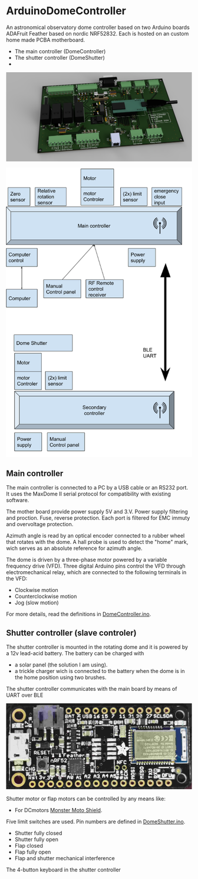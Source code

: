 ArduinoDomeController
=====================

An astronomical observatory dome controller based on two Arduino boards ADAFruit Feather based on nordic NRF52832.
Each is hosted on an custom home made PCBA motherboard. 

 * The main controller (DomeController)
 * The shutter controller (DomeShutter)
 * 
![](images/3Dmainboard.png)

 ![](images/Dome-controler-arch.png)


Main controller
---------------

The main controller is connected to a PC by a USB cable or an RS232 port. It uses the MaxDome II serial
protocol for compatibility with existing software.

The mother board provide power supply 5V and 3.V. Power supply filtering and proction. Fuse, reverse protection.
Each port is filtered for EMC immuty and overvoltage protection.

Azimuth angle is read by an optical encoder connected to a rubber wheel that
rotates with the dome. A hall probe is used to detect the "home" mark, wich
serves as an absolute reference for azimuth angle.

The dome is driven by a three-phase motor powered by a variable frequency drive (VFD).
Three digital Arduino pins control the VFD through electromechanical relay,
which are connected to the following terminals in the VFD:

 * Clockwise motion
 * Counterclockwise motion
 * Jog (slow motion)
 
For more details, read the definitions in [DomeController.ino](DomeController/DomeController.ino).

Shutter controller (slave controler)
------------------

The shutter controller is mounted in the rotating dome and it is powered by
a 12v lead-acid battery. The battery can be charged with

 * a solar panel (the solution I am using).
 * a trickle charger wich is connected to the battery when the dome is
   in the home position using two brushes.

The shutter controller communicates with the main board by means of UART over BLE

 ![](images/blueFruit_nRF52832.jpg)

Shutter motor or flap motors can be controlled by any means like:
* For DCmotors [Monster Moto Shield](https://www.sparkfun.com/products/10182).

Five limit switches are used. Pin numbers are defined in [DomeShutter.ino](DomeShutter/DomeShutter.ino).

 * Shutter fully closed
 * Shutter fully open
 * Flap closed
 * Flap fully open
 * Flap and shutter mechanical interference

The 4-button keyboard in the shutter controller 

